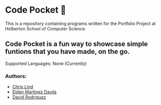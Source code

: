 # Code Pocket :robot:

This is a repository containing programs written for the Portfolio Project at Holberton School of Computer Science.

## Code Pocket is a fun way to showcase simple funtions that you have made, on the go.
Supported Languages: None (Currently)

### Authors:
- [Chris Lind](https://github.com/ChrissLind)
- [Eiden Martinez Davila](https://github.com/EGabriel-bot)
- [David Rodriguez](https://github.com/DavidDaniel1996)

